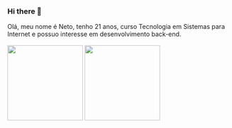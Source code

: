 ### Hi there 👋

Olá, meu nome é Neto, tenho 21 anos, curso Tecnologia em Sistemas para Internet e possuo interesse em desenvolvimento back-end.
<br><br>
<img height="170px" src="https://github-readme-stats.vercel.app/api/top-langs/?username=aristidesjbn&layout=compact&theme=highcontrast&count_private=true"/>
<img height="170px" src="https://github-readme-stats.vercel.app/api?username=aristidesjbn&theme=highcontrast&show_icons=true"/>

